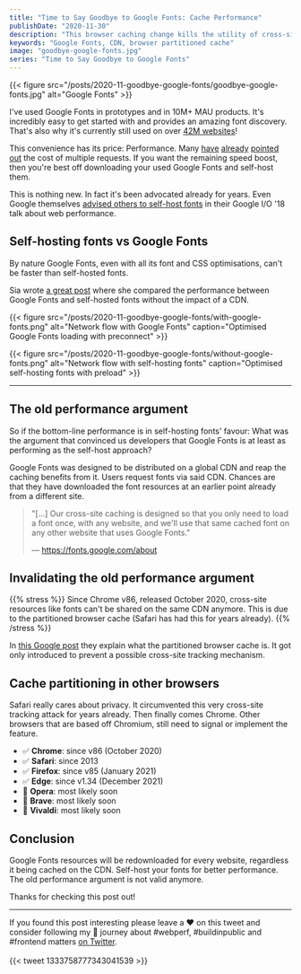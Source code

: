```yaml
---
title: "Time to Say Goodbye to Google Fonts: Cache Performance"
publishDate: "2020-11-30"
description: "This browser caching change kills the utility of cross-site resource CDNs like Google Fonts."
keywords: "Google Fonts, CDN, browser partitioned cache"
image: "goodbye-google-fonts.jpg"
series: "Time to Say Goodbye to Google Fonts"
---
```


{{< figure src="/posts/2020-11-goodbye-google-fonts/goodbye-google-fonts.jpg" alt="Google Fonts" >}}

I've used Google Fonts in prototypes and in 10M+ MAU products. It's incredibly easy to get started with and provides an amazing font discovery. That's also why it's currently still used on over [42M websites](https://trends.builtwith.com/websitelist/Google-Font-API)!

This convenience has its price: Performance. Many [have](https://blog.cloudflare.com/fast-google-fonts-with-cloudflare-workers/) [already](https://medium.com/clio-calliope/making-google-fonts-faster-aadf3c02a36d) [pointed](https://www.keycdn.com/blog/web-font-performance#disadvantages-of-web-fonts) [out](https://blog.logrocket.com/self-hosted-fonts-vs-google-fonts-api/) the cost of multiple requests. If you want the remaining speed boost, then you're best off downloading your used Google Fonts and self-host them.

This is nothing new. In fact it's been advocated already for years. Even Google themselves [advised others to self-host fonts](https://www.youtube.com/watch?v=Mv-l3-tJgGk&feature=youtu.be&t=24m58s) in their Google I/O '18 talk about web performance.

## Self-hosting fonts vs Google Fonts

By nature Google Fonts, even with all its font and CSS optimisations, can't be faster than self-hosted fonts. 

Sia wrote [a great post](https://medium.com/clio-calliope/making-google-fonts-faster-aadf3c02a36d) where she compared the performance between Google Fonts and self-hosted fonts without the impact of a CDN.

{{< figure src="/posts/2020-11-goodbye-google-fonts/with-google-fonts.png" alt="Network flow with Google Fonts" caption="Optimised Google Fonts loading with preconnect" >}}

{{< figure src="/posts/2020-11-goodbye-google-fonts/without-google-fonts.png" alt="Network flow with self-hosting fonts" caption="Optimised self-hosting fonts with preload" >}}

---

## The old performance argument

So if the bottom-line performance is in self-hosting fonts' favour: What was the argument that convinced us developers that Google Fonts is at least as performing as the self-host approach?

Google Fonts was designed to be distributed on a global CDN and reap the caching benefits from it. Users request fonts via said CDN. Chances are that they have downloaded the font resources at an earlier point already from a different site.

> "[...] Our cross-site caching is designed so that you only need to load a font once, with any website, and we'll use that same cached font on any other website that uses Google Fonts."
>
> — https://fonts.google.com/about

## Invalidating the old performance argument

{{% stress %}}
Since Chrome v86, released October 2020, cross-site resources like fonts can't be shared on the same CDN anymore. This is due to the partitioned browser cache (Safari has had this for years already).
{{% /stress %}}

In [this Google post](https://developers.google.com/web/updates/2020/10/http-cache-partitioning) they explain what the partitioned browser cache is. It got only introduced to prevent a possible cross-site tracking mechanism.

## Cache partitioning in other browsers

Safari really cares about privacy. It circumvented this very cross-site tracking attack for years already. Then finally comes Chrome. Other browsers that are based off Chromium, still need to signal or implement the feature.

- ✅ **Chrome**: since v86 (October 2020)
- ✅ **Safari**: since 2013
- ✅ **Firefox**: since v85 (January 2021)
- ✅ **Edge**: since v1.34 (December 2021)
- 🚫 **Opera**: most likely soon
- 🚫 **Brave**: most likely soon
- 🚫 **Vivaldi**: most likely soon

## Conclusion

Google Fonts resources will be redownloaded for every website, regardless it being cached on the CDN. Self-host your fonts for better performance. The old performance argument is not valid anymore.

Thanks for checking this post out!

---

If you found this post interesting please leave a ❤️ on this tweet and consider following my 🎢 journey about #webperf, #buildinpublic and #frontend matters [on Twitter](https://twitter.com/zwacky).
<br /><br />
{{< tweet 1333758777343041539 >}}

